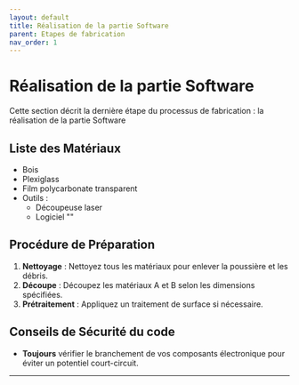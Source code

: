 ```yaml
---
layout: default
title: Réalisation de la partie Software
parent: Etapes de fabrication
nav_order: 1
---
```


# Réalisation de la partie Software

Cette section décrit la dernière étape du processus de fabrication : la réalisation de la partie Software

## Liste des Matériaux

- Bois
- Plexiglass
- Film polycarbonate transparent
- Outils :
  - Découpeuse laser
  - Logiciel ""

## Procédure de Préparation

1. **Nettoyage** : Nettoyez tous les matériaux pour enlever la poussière et les débris.
2. **Découpe** : Découpez les matériaux A et B selon les dimensions spécifiées.
3. **Prétraitement** : Appliquez un traitement de surface si nécessaire.

## Conseils de Sécurité du code 

- **Toujours** vérifier le branchement de vos composants électronique pour éviter un potentiel court-circuit.

---
